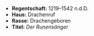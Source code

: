 - **Regentschaft:** 1219–1542 n.d.D.
- **Haus:** Drachenruf
- **Rasse:** Drachengeboren
- **Titel:** _Der Runensänger_
